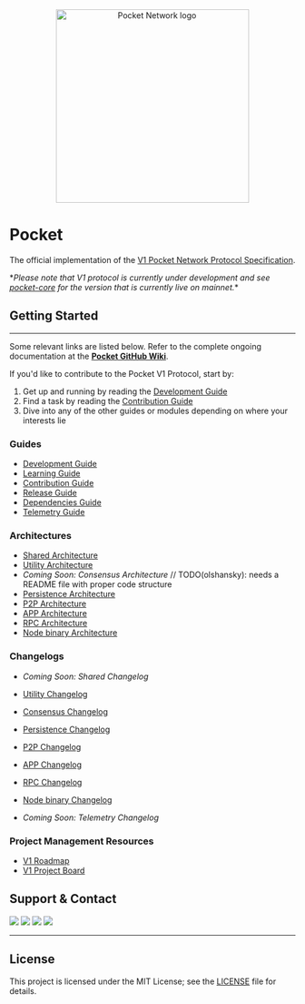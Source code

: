 <div align="center">
  <a href="https://www.pokt.network">
    <img src="https://user-images.githubusercontent.com/2219004/151564884-212c0e40-3bfa-412e-a341-edb54b5f1498.jpeg" alt="Pocket Network logo" width="340"/>
  </a>
</div>

# Pocket

The official implementation of the [V1 Pocket Network Protocol Specification](https://github.com/pokt-network/pocket-network-protocol).

\*_Please note that V1 protocol is currently under development and see [pocket-core](https://github.com/pokt-network/pocket-core) for the version that is currently live on mainnet._\*

## Getting Started

---

Some relevant links are listed below. Refer to the complete ongoing documentation at the **[Pocket GitHub Wiki](https://github.com/pokt-network/pocket/wiki)**.

If you'd like to contribute to the Pocket V1 Protocol, start by:

1. Get up and running by reading the [Development Guide](docs/development/README.md)
2. Find a task by reading the [Contribution Guide](docs/contributing/README.md)
3. Dive into any of the other guides or modules depending on where your interests lie

<!--
  The list of documents below was created by manually curating the output of the following command:
    find .. -name "*.md" | grep -v -e "vendor" -e "prototype" -e "SUMMARY.md" -e "TASTE.md"
-->

### Guides

- [Development Guide](docs/development/README.md)
- [Learning Guide](docs/learning/README.md)
- [Contribution Guide](docs/contributing/README.md)
- [Release Guide](docs/build/README.md)
- [Dependencies Guide](docs/deps/README.md)
- [Telemetry Guide](telemetry/README.md)

### Architectures

- [Shared Architecture](shared/README.md)
- [Utility Architecture](utility/doc/README.md)
- _Coming Soon: Consensus Architecture_ // TODO(olshansky): needs a README file with proper code structure
- [Persistence Architecture](persistence/docs/README.md)
- [P2P Architecture](p2p/README.md)
- [APP Architecture](app/client/doc/README.md)
- [RPC Architecture](rpc/doc/README.md)
- [Node binary Architecture](app/pocket/doc/README.md)

### Changelogs

- _Coming Soon: Shared Changelog_
- [Utility Changelog](utility/doc/CHANGELOG.md)
- [Consensus Changelog](consensus/doc/CHANGELOG.md)
- [Persistence Changelog](persistence/docs/CHANGELOG.md)
- [P2P Changelog](p2p/CHANGELOG.md)
- [APP Changelog](app/client/doc/CHANGELOG.md)
- [RPC Changelog](rpc/doc/CHANGELOG.md)
- [Node binary Changelog](app/pocket/doc/CHANGELOG.md)

- _Coming Soon: Telemetry Changelog_

### Project Management Resources
- [V1 Roadmap](https://github.com/pokt-network/pocket/blob/main/docs/roadmap/README.md)
- [V1 Project Board](https://github.com/orgs/pokt-network/projects/142/views/12)

## Support & Contact

<div>
  <a href="https://twitter.com/poktnetwork"><img src="https://img.shields.io/twitter/url/http/shields.io.svg?style=social"></a>
  <a href="https://t.me/POKTnetwork"><img src="https://img.shields.io/badge/Telegram-blue.svg"></a>
  <a href="https://www.facebook.com/POKTnetwork" ><img src="https://img.shields.io/badge/Facebook-red.svg"></a>
  <a href="https://research.pokt.network"><img src="https://img.shields.io/discourse/https/research.pokt.network/posts.svg"></a>
</div>

---

## License

This project is licensed under the MIT License; see the [LICENSE](LICENSE) file for details.

<!-- GITHUB_WIKI: home/readme -->

